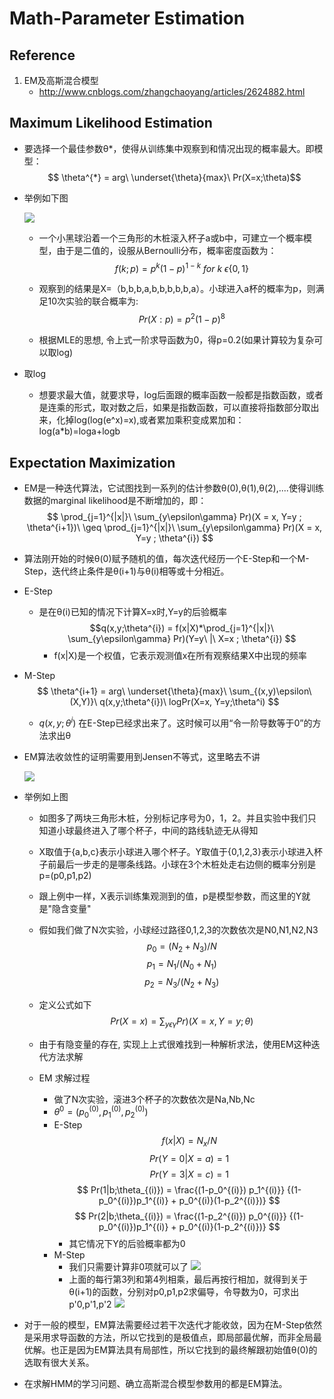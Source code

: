 # Math-Parameter Estimation

## Reference
1. EM及高斯混合模型
    + http://www.cnblogs.com/zhangchaoyang/articles/2624882.html

## Maximum Likelihood Estimation
+ 要选择一个最佳参数θ*，使得从训练集中观察到和情况出现的概率最大。即模型：
    $$ \theta^{*} = arg\ \underset{\theta}{max}\ Pr(X=x;\theta)$$
+ 举例如下图
    
    ![](https://pic002.cnblogs.com/images/2012/103496/2012080420441173.png)
    
    + 一个小黑球沿着一个三角形的木桩滚入杯子a或b中，可建立一个概率模型，由于是二值的，设服从Bernoulli分布，概率密度函数为：
        $$f(k;p)=p^k(1-p)^{1-k} \  for\ k\ \epsilon \{0,1\} $$
    + 观察到的结果是X=（b,b,b,a,b,b,b,b,b,a）。小球进入a杯的概率为p，则满足10次实验的联合概率为:
        $$ Pr(X:p) = p^2(1-p)^8$$

    + 根据MLE的思想, 令上式一阶求导函数为0，得p=0.2(如果计算较为复杂可以取log)

+ 取log
    + 想要求最大值，就要求导，log后面跟的概率函数一般都是指数函数，或者是连乘的形式，取对数之后，如果是指数函数，可以直接将指数部分取出来，化掉log(log(e^x)=x),或者累加乘积变成累加和：log(a*b)=loga+logb

## Expectation Maximization
+ EM是一种迭代算法，它试图找到一系列的估计参数θ(0),θ(1),θ(2),....使得训练数据的marginal likelihood是不断增加的，即：
    $$
    \prod_{j=1}^{|x|}\ \sum_{y\epsilon\gamma} Pr)(X = x, Y=y ; \theta^{i+1})\ \geq \prod_{j=1}^{|x|}\ \sum_{y\epsilon\gamma} Pr)(X = x, Y=y ; \theta^{i})
    $$
+ 算法刚开始的时候θ(0)赋予随机的值，每次迭代经历一个E-Step和一个M-Step，迭代终止条件是θ(i+1)与θ(i)相等或十分相近。
+ E-Step
    + 是在θ(i)已知的情况下计算X=x时,Y=y的后验概率
        $$q(x,y;\theta^{i}) = f(x|X)*\prod_{j=1}^{|x|}\ \sum_{y\epsilon\gamma} Pr)(Y=y\ |\ X=x ; \theta^{i}) $$
        + f(x|X)是一个权值，它表示观测值x在所有观察结果X中出现的频率
        
+ M-Step
    $$ \theta^{i+1} = arg\ \underset{\theta}{max}\ \sum_{(x,y)\epsilon\(X,Y)}\ q(x,y;\theta^{i})\ logPr(X=x, Y=y;\theta^i) $$
    + $q(x,y;\theta^{i})$ 在E-Step已经求出来了。这时候可以用“令一阶导数等于0”的方法求出θ
+ EM算法收敛性的证明需要用到Jensen不等式，这里略去不讲

   ![](https://pic002.cnblogs.com/images/2012/103496/2012080421094245.png)

+ 举例如上图
    +  如图多了两块三角形木桩，分别标记序号为0，1，2。并且实验中我们只知道小球最终进入了哪个杯子，中间的路线轨迹无从得知
    + X取值于{a,b,c}表示小球进入哪个杯子。Y取值于{0,1,2,3}表示小球进入杯子前最后一步走的是哪条线路。小球在3个木桩处走右边侧的概率分别是p=(p0,p1,p2)
    + 跟上例中一样，X表示训练集观测到的值，p是模型参数，而这里的Y就是"隐含变量"
    + 假如我们做了N次实验，小球经过路径0,1,2,3的次数依次是N0,N1,N2,N3
        $$ p_0 = (N_2+N_3)/N$$
        $$ p_1 = N_1/(N_0 + N_1)$$
        $$ p_2 = N_3/(N_2 + N_3)$$

    + 定义公式如下
        $$ Pr(X=x) = \sum_{y\epsilon\gamma} Pr)(X = x, Y=y ; \theta)$$
    + 由于有隐变量的存在, 实现上上式很难找到一种解析求法，使用EM这种迭代方法求解
    + EM 求解过程
        +  做了N次实验，滚进3个杯子的次数依次是Na,Nb,Nc
        +  $\theta^0 = (p^{(0)}_0,p^{(0)}_1,p^{(0)}_2)$
        +  E-Step
            $$ f(x|X) = N_x/N $$
            $$ Pr(Y=0|X=a) =1 $$ 
            $$ Pr(Y=3|X=c) = 1 $$
            $$ Pr(1|b;\theta_{(i)}) = \frac{(1-p_0^{(i)}) p_1^{(i)}}  {(1-p_0^{(i)})p_1^{(i)} + p_0^{(i)}(1-p_2^{(i)})} $$
            $$ Pr(2|b;\theta_{(i)}) = \frac{(1-p_2^{(i)}) p_0^{(i)}}  {(1-p_0^{(i)})p_1^{(i)} + p_0^{(i)}(1-p_2^{(i)})} $$
            + 其它情况下Y的后验概率都为0
        + M-Step
            + 我们只需要计算非0项就可以了
            ![](https://pic002.cnblogs.com/images/2012/103496/2012080509161081.png)
            + 上面的每行第3列和第4列相乘，最后再按行相加，就得到关于θ(i+1)的函数，分别对p0,p1,p2求偏导，令导数为0，可求出p'0,p'1,p'2
            ![](https://pic002.cnblogs.com/images/2012/103496/2012080509231752.png)
+ 对于一般的模型，EM算法需要经过若干次迭代才能收敛，因为在M-Step依然是采用求导函数的方法，所以它找到的是极值点，即局部最优解，而非全局最优解。也正是因为EM算法具有局部性，所以它找到的最终解跟初始值θ(0)的选取有很大关系。

+ 在求解HMM的学习问题、确立高斯混合模型参数用的都是EM算法。